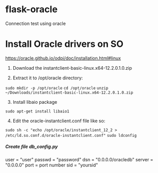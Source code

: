 # flask-oracle
Connection test using oracle


# Install Oracle drivers on SO
https://oracle.github.io/odpi/doc/installation.html#linux


1) Download the instantclient-basic-linux.x64-12.2.0.1.0.zip

2) Extract it to /opt/oracle directory:

``` sudo mkdir -p /opt/oracle ```
``` cd /opt/oracle ```
``` unzip ~/Downloads/instantclient-basic-linux.x64-12.2.0.1.0.zip ```

3) Install libaio package

```sudo apt-get install libaio1```

4) Edit the oracle-instantclient.conf file like so:

``` sudo sh -c "echo /opt/oracle/instantclient_12_2 > /etc/ld.so.conf.d/oracle-instantclient.conf" ```
``` sudo ldconfig ```


##### Create file db_config.py
user = "user"
passwd = "password"
dsn = "0.0.0.0/oracledb"
server = "0.0.0.0"
port = port number
sid = "yoursid"

